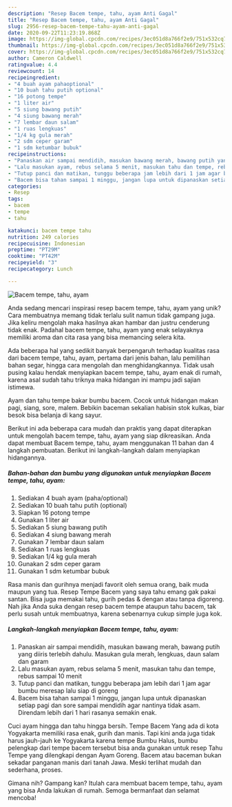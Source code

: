 ```yaml
---
description: "Resep Bacem tempe, tahu, ayam Anti Gagal"
title: "Resep Bacem tempe, tahu, ayam Anti Gagal"
slug: 2956-resep-bacem-tempe-tahu-ayam-anti-gagal
date: 2020-09-22T11:23:19.868Z
image: https://img-global.cpcdn.com/recipes/3ec051d8a766f2e9/751x532cq70/bacem-tempe-tahu-ayam-foto-resep-utama.jpg
thumbnail: https://img-global.cpcdn.com/recipes/3ec051d8a766f2e9/751x532cq70/bacem-tempe-tahu-ayam-foto-resep-utama.jpg
cover: https://img-global.cpcdn.com/recipes/3ec051d8a766f2e9/751x532cq70/bacem-tempe-tahu-ayam-foto-resep-utama.jpg
author: Cameron Caldwell
ratingvalue: 4.4
reviewcount: 14
recipeingredient:
- "4 buah ayam pahaoptional"
- "10 buah tahu putih optional"
- "16 potong tempe"
- "1 liter air"
- "5 siung bawang putih"
- "4 siung bawang merah"
- "7 lembar daun salam"
- "1 ruas lengkuas"
- "1/4 kg gula merah"
- "2 sdm ceper garam"
- "1 sdm ketumbar bubuk"
recipeinstructions:
- "Panaskan air sampai mendidih, masukan bawang merah, bawang putih yang diiris terlebih dahulu. Masukan gula merah, lengkuas, daun salam dan garam"
- "Lalu masukan ayam, rebus selama 5 menit, masukan tahu dan tempe, rebus sampai 10 menit"
- "Tutup panci dan matikan, tunggu beberapa jam lebih dari 1 jam agar bumbu meresap lalu siap di goreng"
- "Bacem bisa tahan sampai 1 minggu, jangan lupa untuk dipanaskan setiap pagi dan sore sampai mendidih agar nantinya tidak asam. Direndam lebih dari 1 hari rasanya semakin enak."
categories:
- Resep
tags:
- bacem
- tempe
- tahu

katakunci: bacem tempe tahu 
nutrition: 249 calories
recipecuisine: Indonesian
preptime: "PT29M"
cooktime: "PT42M"
recipeyield: "3"
recipecategory: Lunch

---
```



![Bacem tempe, tahu, ayam](https://img-global.cpcdn.com/recipes/3ec051d8a766f2e9/751x532cq70/bacem-tempe-tahu-ayam-foto-resep-utama.jpg)

Anda sedang mencari inspirasi resep bacem tempe, tahu, ayam yang unik? Cara membuatnya memang tidak terlalu sulit namun tidak gampang juga. Jika keliru mengolah maka hasilnya akan hambar dan justru cenderung tidak enak. Padahal bacem tempe, tahu, ayam yang enak selayaknya memiliki aroma dan cita rasa yang bisa memancing selera kita.

Ada beberapa hal yang sedikit banyak berpengaruh terhadap kualitas rasa dari bacem tempe, tahu, ayam, pertama dari jenis bahan, lalu pemilihan bahan segar, hingga cara mengolah dan menghidangkannya. Tidak usah pusing kalau hendak menyiapkan bacem tempe, tahu, ayam enak di rumah, karena asal sudah tahu triknya maka hidangan ini mampu jadi sajian istimewa.

Ayam dan tahu tempe bakar bumbu bacem. Cocok untuk hidangan makan pagi, siang, sore, malem. Bebikin baceman sekalian habisin stok kulkas, biar besok bisa belanja di kang sayur.


Berikut ini ada beberapa cara mudah dan praktis yang dapat diterapkan untuk mengolah bacem tempe, tahu, ayam yang siap dikreasikan. Anda dapat membuat Bacem tempe, tahu, ayam menggunakan 11 bahan dan 4 langkah pembuatan. Berikut ini langkah-langkah dalam menyiapkan hidangannya.

<!--inarticleads1-->

##### Bahan-bahan dan bumbu yang digunakan untuk menyiapkan Bacem tempe, tahu, ayam:

1. Sediakan 4 buah ayam (paha/optional)
1. Sediakan 10 buah tahu putih (optional)
1. Siapkan 16 potong tempe
1. Gunakan 1 liter air
1. Sediakan 5 siung bawang putih
1. Sediakan 4 siung bawang merah
1. Gunakan 7 lembar daun salam
1. Sediakan 1 ruas lengkuas
1. Sediakan 1/4 kg gula merah
1. Gunakan 2 sdm ceper garam
1. Gunakan 1 sdm ketumbar bubuk


Rasa manis dan gurihnya menjadi favorit oleh semua orang, baik muda maupun yang tua. Resep Tempe Bacem yang saya tahu emang gak pakai santan. Bisa juga memakai tahu, gurih pedas &amp; dengan atau tanpa digoreng. Nah jika Anda suka dengan resep bacem tempe ataupun tahu bacem, tak perlu susah untuk membuatnya, karena sebenarnya cukup simple juga kok. 

<!--inarticleads2-->

##### Langkah-langkah menyiapkan Bacem tempe, tahu, ayam:

1. Panaskan air sampai mendidih, masukan bawang merah, bawang putih yang diiris terlebih dahulu. Masukan gula merah, lengkuas, daun salam dan garam
1. Lalu masukan ayam, rebus selama 5 menit, masukan tahu dan tempe, rebus sampai 10 menit
1. Tutup panci dan matikan, tunggu beberapa jam lebih dari 1 jam agar bumbu meresap lalu siap di goreng
1. Bacem bisa tahan sampai 1 minggu, jangan lupa untuk dipanaskan setiap pagi dan sore sampai mendidih agar nantinya tidak asam. Direndam lebih dari 1 hari rasanya semakin enak.


Cuci ayam hingga dan tahu hingga bersih. Tempe Bacem Yang ada di kota Yogyakarta memiliki rasa enak, gurih dan manis. Tapi kini anda juga tidak harus jauh-jauh ke Yogyakarta karena tempe Bumbu Halus, bumbu pelengkap dari tempe bacem tersebut bisa anda gunakan untuk resep Tahu Tempe yang dilengkapi dengan Ayam Goreng. Bacem atau baceman bukan sekadar panganan manis dari tanah Jawa. Meski terlihat mudah dan sederhana, proses. 

Gimana nih? Gampang kan? Itulah cara membuat bacem tempe, tahu, ayam yang bisa Anda lakukan di rumah. Semoga bermanfaat dan selamat mencoba!
